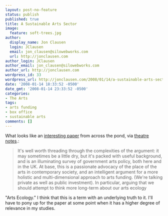 ```yaml
---
layout: post-no-feature
status: publish
published: true
title: A Sustainable Arts Sector
image:
  feature: soft-trees.jpg
author:
  display_name: Jon Clausen
  login: JClausen
  email: jon_clausen@silowebworks.com
  url: http://jonclausen.com
author_login: JClausen
author_email: jon_clausen@silowebworks.com
author_url: http://jonclausen.com
wordpress_id: 33
wordpress_url: http://jonclausen.com/2008/01/14/a-sustainable-arts-sector/
date: '2008-01-14 18:33:52 -0500'
date_gmt: '2008-01-14 23:33:52 -0500'
categories:
- The Arts
tags:
- arts funding
- box office
- sustainable arts
comments: []
---
```

<p>What looks like an <a href="http://www.currency.com.au/search.aspx?type=author&amp;author=Phyllida+Shaw+and+Cathy+Hunt">interesting paper</a> from across the pond, via <a href="http://theatrenotes.blogspot.com/2008/01/sustaining-arts.html">theatre notes</a>.:</p>
<blockquote><p> It's well worth threading through the complexities of the argument: it may sometimes be a little dry, but it's packed with useful background, and is an illuminating survey of government arts policy, both here and in the UK. At base, this is a passionate advocacy of the place of the arts in contemporary society, and an intelligent argument for a more holistic and multi-dimensional approach to arts funding. (We're talking private as well as public investment). In particular, arguing that we should attempt to think more long-term about our arts ecology</p></blockquote>
<p>"Arts Ecology."  I think that this is a term with an underlying truth to it.  I'll have to pony up for the paper at some point when it has a higher degree of relevance in my studies.</p>
